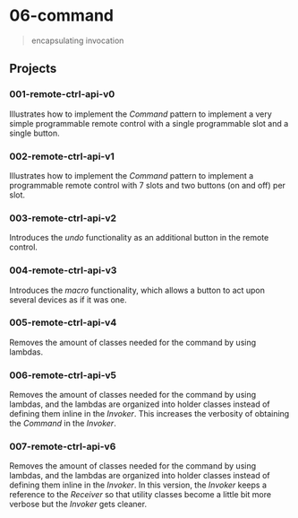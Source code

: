 # 06-command
> encapsulating invocation

## Projects

### 001-remote-ctrl-api-v0
Illustrates how to implement the *Command* pattern to implement a very simple programmable remote control with a single programmable slot and a single button.

### 002-remote-ctrl-api-v1
Illustrates how to implement the *Command* pattern to implement a programmable remote control with 7 slots and two buttons (on and off) per slot.

### 003-remote-ctrl-api-v2
Introduces the *undo* functionality as an additional button in the remote control.

### 004-remote-ctrl-api-v3
Introduces the *macro* functionality, which allows a button to act upon several devices as if it was one.

### 005-remote-ctrl-api-v4
Removes the amount of classes needed for the command by using lambdas.

### 006-remote-ctrl-api-v5
Removes the amount of classes needed for the command by using lambdas, and the lambdas are organized into holder classes instead of defining them inline in the *Invoker*. This increases the verbosity of obtaining the *Command* in the *Invoker*.

### 007-remote-ctrl-api-v6
Removes the amount of classes needed for the command by using lambdas, and the lambdas are organized into holder classes instead of defining them inline in the *Invoker*. In this version, the *Invoker* keeps a reference to the *Receiver* so that utility classes become a little bit more verbose but the *Invoker* gets cleaner.